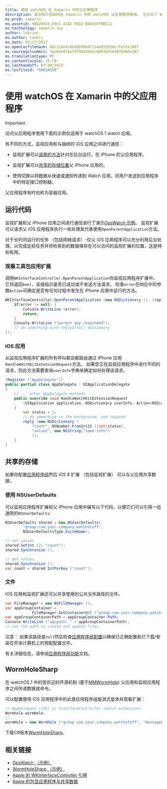 ```yaml
---
title: 使用 watchOS 在 Xamarin 中的父应用程序
description: 本文档介绍如何在 Xamarin 中的 watchOS 父应用程序使用。 它讨论了 WatchKit 应用扩展、 iOS 应用、 共享的存储，和的详细信息。
ms.prod: xamarin
ms.assetid: 9AD29833-E9CC-41A3-95D2-8A655FF0B511
ms.technology: xamarin-ios
author: lobrien
ms.author: laobri
ms.date: 03/17/2017
ms.openlocfilehash: 0dc3c8e4c8b4db99b07114e855910ccfe5fe180f
ms.sourcegitcommit: 3ea9ee034af9790d2b0dc0893435e997bd06e587
ms.translationtype: MT
ms.contentlocale: zh-CN
ms.lasthandoff: 07/30/2019
ms.locfileid: "68654558"
---
```

# <a name="working-with-the-watchos-parent-application-in-xamarin"></a>使用 watchOS 在 Xamarin 中的父应用程序

> [!IMPORTANT]
> 访问父应用程序使用下面的示例仅适用于 watchOS 1 watch 应用。


有不同的方式，监视应用和与捆绑的 iOS 应用之间进行通信：

- 监视扩展可以[调用的方法](#code)针对在后台运行，在 iPhone 的父应用程序。

- 监视扩展可以[共享的存储位置](#storage)父 iPhone 应用的。

- 使用切换以将数据从快速或通知传递到 Watch 应用，将用户发送到应用程序中的特定接口控制器。

父应用程序有时也称为容器应用。


<a name="code" />

## <a name="run-code"></a>运行代码

监视扩展和父 iPhone 应用之间进行通信进行了演示[GpsWatch 示例](https://docs.microsoft.com/samples/xamarin/ios-samples/watchkit-gpswatch)。
监视扩展可以请求父 iOS 应用程序执行一些处理其代表使用`OpenParentApplication`方法。

对于长时间运行的任务 （包括网络请求）-仅父 iOS 应用程序可以充分利用后台处理，以完成这些任务并将检索到的数据保存在可以访问的监视扩展的位置，这是特别有用。



### <a name="watch-kit-app-extension"></a>观看工具包应用扩展

调用`WKInterfaceController.OpenParentApplication`你监视应用程序扩展中。 它将返回`bool`，该值指示是否已成功或不发送方法请求。 检查`error`在响应中的参数`Action`可确定是否有任何过程中发生在 iPhone 应用中运行的方法。

```csharp
WKInterfaceController.OpenParentApplication (new NSDictionary (), (replyInfo, error) => {
    if(error != null) {
        Console.WriteLine (error);
        return;
    }
    Console.WriteLine ("parent app responded");
    // do something with replyInfo[] dictionary
});
```


### <a name="ios-app"></a>iOS 应用

从监视应用程序扩展的所有呼叫都会都路由通过 iPhone 应用`HandleWatchKitExtensionRequest`方法。
如果您正在监视应用程序中进行不同的请求，则此方法需要查询`userInfo`字典来确定如何处理该请求。


```csharp
[Register ("AppDelegate")]
public partial class AppDelegate : UIApplicationDelegate
{
    // ... other AppDelegate methods
    public override void HandleWatchKitExtensionRequest
        (UIApplication application, NSDictionary userInfo, Action<NSDictionary> reply)
    {
        var status = 2;
        // do something in the background, and respond
        reply (new NSDictionary (
            "count", NSNumber.FromInt32 ((int)status),
            "value2", new NSString("some-info")
            ));
    }
}
```


<a name="storage" />

## <a name="shared-storage"></a>共享的存储

如果你配置[应用程序组](~/ios/watchos/app-fundamentals/app-groups.md)然后 iOS 8 扩展 （包括监视扩展） 可以与父应用共享数据。

<a name="nsuserdefaults" />

### <a name="nsuserdefaults"></a>使用 NSUserDefaults

可以监视应用程序扩展和父 iPhone 应用中编写以下代码，以便它们可以引用一组通用的`NSUserDefaults`:

```csharp
NSUserDefaults shared = new NSUserDefaults(
        "group.com.your-company.watchstuff",
        NSUserDefaultsType.SuiteName);

// set values
shared.SetInt (2, "count");
shared.Synchronize ();

// get values
shared.Synchronize ();
var count = shared.IntForKey ("count");
```

<a name="files" />

### <a name="files"></a>文件

IOS 应用和监视扩展还可以共享使用的公共文件路径的文件。

```csharp
var FileManager = new NSFileManager ();
var appGroupContainer =
            FileManager.GetContainerUrl ("group.com.your-company.watchstuff");
var appGroupContainerPath = appGroupContainer.Path;
Console.WriteLine ("agcpath: " + appGroupContainerPath);
// use the path to create and update files
```

注意： 如果该路径是`null`然后检查[应用程序组配置](~/ios/watchos/app-fundamentals/app-groups.md)以确保已正确配置和已下载/安装在开发计算机上的预配配置文件。

有关详细信息，请参阅[应用程序组功能](~/ios/deploy-test/provisioning/capabilities/app-groups-capabilities.md)文档。

## <a name="wormholesharp"></a>WormHoleSharp

在 watchOS 1 中的受欢迎的开源机制 (基于[MMWormHole](https://github.com/mutualmobile/MMWormhole)) 父应用和监视应用程序之间传递数据或命令。

可以配置使用 iOS 应用程序中的此类应用程序组旋涡式星体并观看扩展：

```csharp
// AppDelegate (iOS) or InterfaceController (watch extension)
Wormhole wormHole;
// ...
wormHole = new Wormhole ("group.com.your-company.watchstuff", "messageDir");
```

下载C#版本[WormHoleSharp](https://github.com/Clancey/WormHoleSharp)。



## <a name="related-links"></a>相关链接

- [GpsWatch （示例）](https://docs.microsoft.com/samples/xamarin/ios-samples/watchos-watchkitcatalog)
- [WormHoleSharp （示例）](https://github.com/Clancey/WormHoleSharp)
- [Apple 的 WKInterfaceController 引用](https://developer.apple.com/library/prerelease/ios/documentation/WatchKit/Reference/WKInterfaceController_class/index.html#//apple_ref/occ/clm/WKInterfaceController/openParentApplication:reply:)
- [Apple 的包含应用程序与共享数据](https://developer.apple.com/library/ios/documentation/General/Conceptual/ExtensibilityPG/ExtensionScenarios.html)
